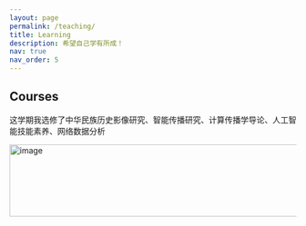 ```yaml
---
layout: page
permalink: /teaching/
title: Learning
description: 希望自己学有所成！ 
nav: true
nav_order: 5
---
```


## Courses
这学期我选修了中华民族历史影像研究、智能传播研究、计算传播学导论、人工智能技能素养、网络数据分析

<img width="800" height="127" alt="image" src="https://github.com/user-attachments/assets/3c91c2fc-972b-4f97-9490-bbc67d91f2c0" />



